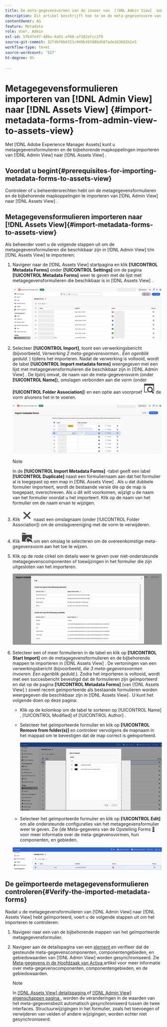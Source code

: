 ```yaml
---
title: De meta-gegevensvormen van de invoer van  [!DNL Admin View]  aan  [!DNL Assets View]
description: Dit artikel beschrijft hoe te om de meta-gegevensvorm van  [!DNL Admin View]  in te voeren  [!DNL Assets View]
contentOwner: AG
feature: Metadata
role: User, Admin
exl-id: 5fb4fe97-486a-4a91-af60-a7182efcc2f9
source-git-commit: 32fdbf9b4151c949b307d8bd587ade163682b2e5
workflow-type: tm+mt
source-wordcount: '517'
ht-degree: 0%

---
```


# Metagegevensformulieren importeren van [!DNL Admin View] naar [!DNL Assets View] {#import-metadata-forms-from-admin-view-to-assets-view}

Met [!DNL Adobe Experience Manager Assets] kunt u metagegevensformulieren en de bijbehorende mapkoppelingen importeren van [!DNL Admin View] naar [!DNL Assets View] .

## Voordat u begint{#prerequisites-for-importing-metadata-forms-to-assets-view}

Controleer of u beheerdersrechten hebt om de metagegevensformulieren en de bijbehorende mapkoppelingen te importeren van [!DNL Admin View] naar [!DNL Assets View] .

## Metagegevensformulieren importeren naar [!DNL Assets View]{#import-metadata-forms-to-assets-view}

Als beheerder voert u de volgende stappen uit om de metagegevensformulieren die beschikbaar zijn in [!DNL Admin View] t/m [!DNL Assets View] te importeren:

1. Navigeer naar de [!DNL Assets View] startpagina en klik **[!UICONTROL &#x200B; Metadata Forms]** onder **[!UICONTROL Settings]** om de pagina **[!UICONTROL Metadata Forms]** weer te geven met de lijst met metagegevensformulieren die beschikbaar is in [!DNL Assets View] .

   ![ pagina van meta-gegevensvormen ](/help/assets/assets/metadata-forms-page.png)

1. Selecteer **[!UICONTROL Import]**, toont een verwerkingsbericht (bijvoorbeeld, *Verwerking 2 meta-gegevensvormen.. Een ogenblik geduld.* ) tijdens het importeren. Nadat de verwerking is voltooid, wordt de tabel **[!UICONTROL Import metadata forms]** weergegeven met een lijst met metagegevensformulieren die beschikbaar zijn in [!DNL Admin View] . De lijstrij omvat, de naam van de meta-gegevensvorm (onder **[!UICONTROL Name]**), omslagen verbonden aan die vorm (onder **[!UICONTROL Folder Association]**) en een optie aan voorproef ![ ](/help/assets/assets/Preview.svg) de vorm alvorens het in te voeren.

   ![ de pagina van Forms van Meta-gegevens van de Invoer &lbrace;](/help/assets/assets/import-metadata-forms-page.png)

   >[!NOTE]
   > 
   > In de **[!UICONTROL Import Metadata Forms]** -tabel geeft een label **[!UICONTROL Duplicate]** naast een formuliernaam aan dat het formulier al is toegepast op een map in [!DNL Assets View] . Als u dat dubbele formulier importeert, wordt de bestaande versie die op de map is toegepast, overschreven. Als u dit wilt voorkomen, wijzigt u de naam van het formulier voordat u het importeert. Klik op de naam van het formulier om de naam ervan te wijzigen.

1. Klik ![ uitgezochte omslag ](/help/assets/assets/x.svg) naast een omslagnaam (onder [!UICONTROL Folder Association]) om de omslagvereniging met de vorm te verwijderen.
1. Klik ![ uitgezochte omslag ](/help/assets/assets/add-to-folder.svg) om een omslag te selecteren om de overeenkomstige meta-gegevensvorm aan het toe te wijzen.
1. Klik op de rode cirkel om details weer te geven over niet-ondersteunde metagegevenscomponenten of toewijzingen in het formulier die zijn uitgesloten van het importeren.

   ![ de pagina van Forms van Meta-gegevens van de Invoer &lbrace;](/help/assets/assets/unsupported-import-elements.png)

1. Selecteer een of meer formulieren in de tabel en klik op **[!UICONTROL Start Import]** om de metagegevensformulieren en de bijbehorende mappen te importeren in [!DNL Assets View] . De vertoningen van een verwerkingsbericht (bijvoorbeeld, *die 3 meta-gegevensvormen invoeren. Een ogenblik geduld.*). Zodra het importeren is voltooid, wordt met een succesbericht bevestigd dat de formulieren zijn geïmporteerd en dat op de pagina **[!UICONTROL Metadata Forms]** (van [!DNL Assets View] ) zowel recent geïmporteerde als bestaande formulieren worden weergegeven die beschikbaar zijn in [!DNL Assets View] . U kunt het volgende doen op deze pagina:

   * Klik op de kolomkop om de tabel te sorteren op [!UICONTROL Name] , [!UICONTROL Modified] of [!UICONTROL Author] .
   * Selecteer het geïmporteerde formulier en klik op **[!UICONTROL Remove from folder(s)]** en controleer vervolgens de mapnaam in het mappad om te bevestigen dat de map correct is geëxporteerd.

     ![ verifieer de pagina van meta-gegevensvormen ](/help/assets/assets/confirm-ported-folder.png)
   * Selecteer het geïmporteerde formulier en klik op **[!UICONTROL Edit]** om alle ondersteunde configuraties van het metagegevensformulier weer te geven. Zie &lbrace;de Meta-gegevens van de Opstelling Forms [&#128279;](https://experienceleague.adobe.com/nl/docs/experience-manager-assets-essentials/help/metadata#metadata-forms) voor meer informatie over de meta-gegevensvormen, hun componenten, en gebieden.

   ![ verifieer de pagina van meta-gegevensvormen ](/help/assets/assets/verify-metadata-forms-page.png)

## De geïmporteerde metagegevensformulieren controleren{#Verify-the-imported-metadata-forms}

Nadat u de metagegevensformulieren van [!DNL Admin View] naar [!DNL Assets View] hebt geïmporteerd, voert u de volgende stappen uit om het importeren te controleren:

1. Navigeer naar een van de bijbehorende mappen van het geïmporteerde metagegevensformulier.
1. Navigeer aan de detailspagina van een [ element ](/help/assets/navigate-assets-view.md#preview-assets) en verifieer dat de gesteunde meta-gegevenscomponenten, componentengebieden, en gebiedswaarden van [!DNL Admin View] worden gesynchroniseerd. Zie [ Meta-gegevens in de Hoofdzaak van Activa ](https://experienceleague.adobe.com/nl/docs/experience-manager-assets-essentials/help/metadata) artikel voor meer informatie over meta-gegevenscomponenten, componentengebieden, en de gebiedswaarden.

   >[!NOTE]
   >
   > In [[!DNL Assets View]  detailspagina ](https://experienceleague.adobe.com/nl/docs/experience-manager-cloud-service/content/assets/assets-view/metadata-assets-view#metadata-forms) of [[!DNL Admin View]  eigenschappen pagina ](https://experienceleague.adobe.com/nl/docs/experience-manager-65/content/assets/administer/metadata-schemas), worden de veranderingen in de waarden van het meta-gegevensbezit automatisch gesynchroniseerd tussen de twee interfaces. Structuurwijzigingen in het formulier, zoals het toevoegen of verwijderen van velden of andere wijzigingen, worden echter niet gesynchroniseerd.
